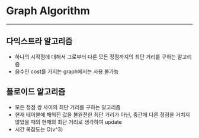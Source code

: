 # Graph Algorithm
___
## 다익스트라 알고리즘
- 하나의 시작점에 대해서 그로부터 다른 모든 정점까지의 최단 거리를 구하는 알고리즘
- 음수인 cost를 가지는 graph에서는 사용 불가능

## 플로이드 알고리즘
- 모든 정점 쌍 사이의 최단 거리를 구하는 알고리즘
- 현재 테이블에 채워진 값을 불완전한 최단 거리가 아닌, 중간에 다른 정점을 거치지 않았을 때의 현재의 최단 거리로 생각하여 update
- 시간 복잡도는 O(v^3)
